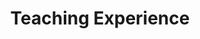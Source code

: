 ---
# An instance of the Experience widget.
# Documentation: https://wowchemy.com/docs/page-builder/
widget: experience

# This file represents a page section.
headless: true

# Order that this section appears on the page.
weight: 45

title: Teaching Experience
subtitle:

# Date format for experience
#   Refer to https://wowchemy.com/docs/customization/#date-format
date_format: Jan 2006

# Experiences.
#   Add/remove as many `experience` items below as you like.
#   Required fields are `title`, `company`, and `date_start`.
#   Leave `date_end` empty if it's your current employer.
#   Begin multi-line descriptions with YAML's `|2-` multi-line prefix.
experience:
  - title: Instructor
    company: Quera Data Analysis Bootcamp
    company_url: 'http://quera.org/'
    company_logo: Quera
    location: Online
    date_start: '2023-04-06'
    date_end: '2023-04-07'
    description: |2-
        * Delivered engaging instruction on data wrangling and visualization using essential Python libraries, including NumPy, Pandas, Matplotlib, Seaborn, and Plotly to learners of various levels. Demonstrated the practical applications of each tool by providing coding examples based on real-world scenarios.
        * Also provided instruction on web scraping concepts and tools, to impart knowledge about data acquisition from web pages.
  - title: Instructor and Mentor
    company: Quera Data Analysis Bootcamp
    company_url: 'http://quera.org/'
    company_logo: Quera
    location: Online
    date_start: '2022-12-01'
    date_end: '2023-02-01'
    description: |2-
        * Instructed on various machine learning algorithms that are helpful for data analysis tasks and more interpretable, such as decision tree and K-NN algorithms
        * Taught web scraping concepts and tools, including BeautifulSoup, Scrapy, and Selenium, to a diverse group of students, providing coding demonstrations and examples from real-world scenarios.
        * Successfully led and coordinated a team of five students through exercises and projects, including developing an agile plan to ensure timely completion of their work.
        * Evaluated team projects by assessing presentations, critiquing proposed solutions, implementation strategies, and final outcomes, while providing constructive feedback and assigning scores based on objective criteria.
        * Collaborated closely with other mentors and organizers and actively participated in weekly discussions to evaluate course objectives and improve student engagement.
  - title: Workshop Instructor
    company: Quera Deep Learnin]«g Bootcamp
    company_url: ''
    company_logo: Quera
    location: Online
    date_start: '2022-03-24'
    date_end: '2022-03-24'
    description: |2-
        * Conducted an engaging workshop on deep learning techniques for image processing, leveraging Convolutional Neural Networks (CNNs), ResNet, and U-Net architecture.
        * Developed and identified challenging hands-on projects to provide participants with practical, real-world experience in solving complex image processing tasks, such as Image Classification and Image Segmentation.
  - title: Natural Language Processing Teaching Assistant
    company: University of Guilan
    company_url: ''
    company_logo: Guilan_University
    location: Rasht, Iran
    date_start: '2019-10-01'
    date_end: '2020-01-01'
    description: |2-
        * Provided coding projects and homework to supplement educational materials.
        * Instructor: [*Javad PourMostafa Roshan Sharami*](https://javad.pourmostafa.com/)
  - title: Language and Automata Theory Teaching Assistant
    company: University of Guilan
    company_url: ''
    company_logo: Guilan_University
    location: Rasht, Iran
    date_start: '2018-03-01'
    date_end: '2018-06-01'
    description: |2-
        * Provided educational materials, including weekly homework assignments.
        * Conducted weekly clarification sessions to ensure students understood course material.
        * Instructor: [*Dr. Seyed Mohammadhossein Shekarian*](https://scholar.google.com/citations?user=F2ZwwiYAAAAJ)
  - title: Data Structure Teaching Assistant
    company: University of Guilan
    company_url: ''
    company_logo: Guilan_University
    location: Rasht, Iran
    date_start: '2017-09-01'
    date_end: '2017-12-30'
    description: |2-
        * Collaborated with a team of teaching assistants to provide guidance and assessment for student projects.
        * Instructor: [*Dr. Seyed Abolghasem Mirroshandel*](https://scholar.google.com/citations?user=WGH3eIsAAAAJ&hl=en)
design:
  columns: '2'
---
